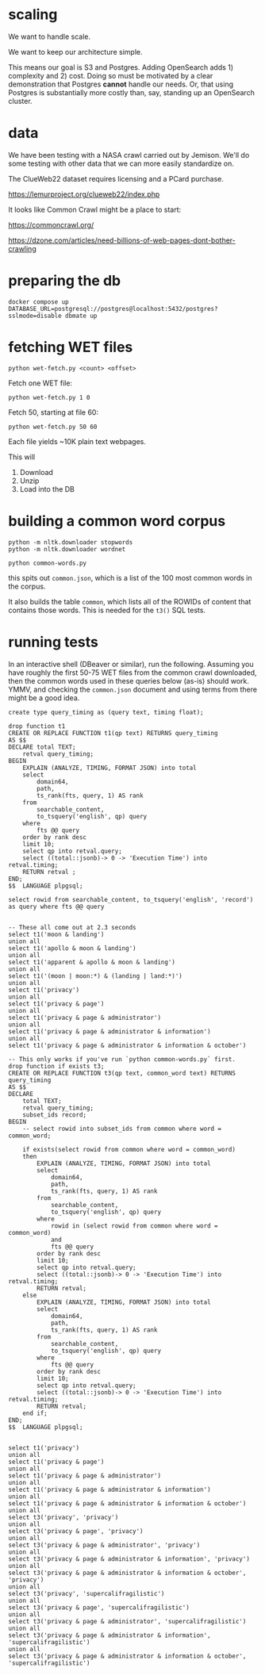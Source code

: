 # scaling

We want to handle scale.

We want to keep our architecture simple.

This means our goal is S3 and Postgres. Adding OpenSearch adds 1) complexity and 2) cost. Doing so must be motivated by a clear demonstration that Postgres **cannot** handle our needs. Or, that using Postgres is substantially more costly than, say, standing up an OpenSearch cluster.

# data

We have been testing with a NASA crawl carried out by Jemison. We'll do some testing with other data that we can more easily standardize on.

The ClueWeb22 dataset requires licensing and a PCard purchase.

https://lemurproject.org/clueweb22/index.php

It looks like Common Crawl might be a place to start:

https://commoncrawl.org/

https://dzone.com/articles/need-billions-of-web-pages-dont-bother-crawling


# preparing the db

```
docker compose up
DATABASE_URL=postgresql://postgres@localhost:5432/postgres?sslmode=disable dbmate up
```

# fetching WET files

```
python wet-fetch.py <count> <offset>
```

Fetch one WET file:

```
python wet-fetch.py 1 0
```

Fetch 50, starting at file 60:

```
python wet-fetch.py 50 60
```

Each file yields ~10K plain text webpages.


This will

1. Download
2. Unzip
3. Load into the DB

# building a common word corpus

```
python -m nltk.downloader stopwords
python -m nltk.downloader wordnet
```

```
python common-words.py
```

this spits out `common.json`, which is a list of the 100 most common words in the corpus.

It also builds the table `common`, which lists all of the ROWIDs of content that contains those words. This is needed for the `t3()` SQL tests.

# running tests

In an interactive shell (DBeaver or similar), run the following. Assuming you have roughly the first 50-75 WET files from the common crawl downloaded, then the common words used in these queries below (as-is) should work. YMMV, and checking the `common.json` document and using terms from there might be a good idea.

```
create type query_timing as (query text, timing float);

drop function t1
CREATE OR REPLACE FUNCTION t1(qp text) RETURNS query_timing
AS $$
DECLARE total TEXT; 
	retval query_timing;
BEGIN
    EXPLAIN (ANALYZE, TIMING, FORMAT JSON) into total 
	select 
		domain64,
		path,
		ts_rank(fts, query, 1) AS rank
	from
		searchable_content,
		to_tsquery('english', qp) query
	where
		fts @@ query
	order by rank desc
	limit 10;
	select qp into retval.query;
	select ((total::jsonb)-> 0 -> 'Execution Time') into retval.timing;
	RETURN retval ;
END;
$$  LANGUAGE plpgsql;

select rowid from searchable_content, to_tsquery('english', 'record') as query where fts @@ query


-- These all come out at 2.3 seconds
select t1('moon & landing')
union all
select t1('apollo & moon & landing')
union all
select t1('apparent & apollo & moon & landing')
union all
select t1('(moon | moon:*) & (landing | land:*)')
union all
select t1('privacy')
union all 
select t1('privacy & page')
union all 
select t1('privacy & page & administrator')
union all 
select t1('privacy & page & administrator & information')
union all 
select t1('privacy & page & administrator & information & october')

-- This only works if you've run `python common-words.py` first.
drop function if exists t3;
CREATE OR REPLACE FUNCTION t3(qp text, common_word text) RETURNS query_timing
AS $$
DECLARE 
	total TEXT; 
	retval query_timing;
	subset_ids record;
BEGIN
	-- select rowid into subset_ids from common where word = common_word;

	if exists(select rowid from common where word = common_word)
	then
	    EXPLAIN (ANALYZE, TIMING, FORMAT JSON) into total
		select 
			domain64,
			path,
			ts_rank(fts, query, 1) AS rank
		from
			searchable_content,
			to_tsquery('english', qp) query
		where 
			rowid in (select rowid from common where word = common_word)
			and 
			fts @@ query
		order by rank desc
		limit 10;
		select qp into retval.query;
		select ((total::jsonb)-> 0 -> 'Execution Time') into retval.timing;
		RETURN retval;
	else
	    EXPLAIN (ANALYZE, TIMING, FORMAT JSON) into total
		select 
			domain64,
			path,
			ts_rank(fts, query, 1) AS rank
		from
			searchable_content,
			to_tsquery('english', qp) query
		where 
			fts @@ query
		order by rank desc
		limit 10;
		select qp into retval.query;
		select ((total::jsonb)-> 0 -> 'Execution Time') into retval.timing;
		RETURN retval;
	end if;
END;
$$  LANGUAGE plpgsql;


select t1('privacy')
union all 
select t1('privacy & page')
union all 
select t1('privacy & page & administrator')
union all 
select t1('privacy & page & administrator & information')
union all 
select t1('privacy & page & administrator & information & october')
union all
select t3('privacy', 'privacy')
union all 
select t3('privacy & page', 'privacy')
union all 
select t3('privacy & page & administrator', 'privacy')
union all 
select t3('privacy & page & administrator & information', 'privacy')
union all 
select t3('privacy & page & administrator & information & october', 'privacy')
union all
select t3('privacy', 'supercalifragilistic')
union all 
select t3('privacy & page', 'supercalifragilistic')
union all 
select t3('privacy & page & administrator', 'supercalifragilistic')
union all 
select t3('privacy & page & administrator & information', 'supercalifragilistic')
union all 
select t3('privacy & page & administrator & information & october', 'supercalifragilistic')
```